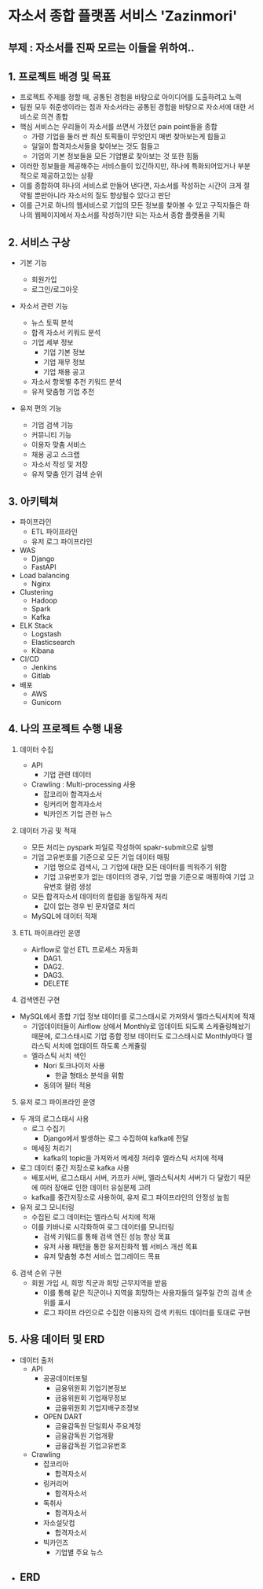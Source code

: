 # 자소서 종합 플랫폼 서비스 'Zazinmori'
## 부제 : 자소서를 진짜 모르는 이들을 위하여..

## 1. 프로젝트 배경 및 목표
- 프로젝트 주제를 정할 때, 공통된 경험을 바탕으로 아이디어를 도출하려고 노력
- 팀원 모두 취준생이라는 점과 자소서라는 공통된 경험을 바탕으로 자소서에 대한 서비스로 의견 종합
- 핵심 서비스는 우리들이 자소서를 쓰면서 가졌던 pain point들을 종합
  - 가령 기업을 둘러 싼 최신 토픽들이 무엇인지 매번 찾아보는게 힘들고 
  - 일일이 합격자소서들을 찾아보는 것도 힘들고 
  - 기업의 기본 정보들을 모든 기업별로 찾아보는 것 또한 힘듦
- 이러한 정보들을 제공해주는 서비스들이 있긴하지만, 하나에 특화되어있거나 부분적으로 제공하고있는 상황
- 이를 종합하여 하나의 서비스로 만들어 낸다면, 자소서를 작성하는 시간이 크게 절약될 뿐만아니라 자소서의 질도 향상될수 있다고 판단
- 이를 근거로 하나의 웹서비스로 기업의 모든 정보를 찾아볼 수 있고 구직자들은 하나의 웹페이지에서 자소서를 작성하기만 되는 자소서 종합 플랫폼을 기획

## 2. 서비스 구상
- 기본 기능
  - 회원가입
  - 로그인/로그아웃

- 자소서 관련 기능
  - 뉴스 토픽 분석
  - 합격 자소서 키워드 분석
  - 기업 세부 정보
    - 기업 기본 정보
    - 기업 재무 정보
    - 기업 채용 공고
  - 자소서 항목별 추천 키워드 분석
  - 유저 맞춤형 기업 추천

- 유저 편의 기능
  - 기업 검색 기능
  - 커뮤니티 기능
  - 이용자 맞춤 서비스
  - 채용 공고 스크랩
  - 자소서 작성 및 저장
  - 유저 맞춤 인기 검색 순위

## 3. 아키텍쳐
- 파이프라인
  - ETL 파이프라인
  - 유저 로그 파이프라인
- WAS
  - Django
  - FastAPI
- Load balancing
  - Nginx
- Clustering
  - Hadoop
  - Spark
  - Kafka 
- ELK Stack
  - Logstash
  - Elasticsearch
  - Kibana
- CI/CD
  - Jenkins
  - Gitlab
- 배포
  - AWS
  - Gunicorn

## 4. 나의 프로젝트 수행 내용
1. 데이터 수집
   - API
     - 기업 관련 데이터
   - Crawling : Multi-processing 사용
     - 잡코리아 합격자소서
     - 링커리어 합격자소서
     - 빅카인즈 기업 관련 뉴스

2. 데이터 가공 및 적재
   - 모든 처리는 pyspark 파일로 작성하여 spakr-submit으로 실행
   - 기업 고유번호를 기준으로 모든 기업 데이터 매핑
     - 기업 명으로 검색시, 그 기업에 대한 모든 데이터를 띄워주기 위함
     - 기업 고유번호가 없는 데이터의 경우, 기업 명을 기준으로 매핑하여 기업 고유번호 컬럼 생성
   - 모든 합격자소서 데이터의 컬럼을 동일하게 처리
     - 값이 없는 경우 빈 문자열로 처리
   - MySQL에 데이터 적재

3. ETL 파이프라인 운영
   - Airflow로 앞선 ETL 프로세스 자동화
     - DAG1. 
     - DAG2.
     - DAG3.
     - DELETE

4. 검색엔진 구현
  - MySQL에서 종합 기업 정보 데이터를 로그스태시로 가져와서 엘라스틱서치에 적재
    - 기업데이터들이 Airflow 상에서 Monthly로 업데이트 되도록 스케쥴링해놨기 때문에, 로그스태시로 기업 종합 정보 데이터도 로그스태시로 Monthly마다 엘라스틱 서치에 업데이트 하도록 스케쥴링
    - 엘라스틱 서치 색인
      - Nori 토크나이저 사용
        - 한글 형태소 분석을 위함
      - 동의어 필터 적용

5. 유저 로그 파이프라인 운영
  - 두 개의 로그스태시 사용
    - 로그 수집기
      - Django에서 발생하는 로그 수집하여 kafka에 전달
    - 메세징 처리기
      - kafka의 topic을 가져와서 메세징 처리후 엘라스틱 서치에 적재
  - 로그 데이터 중간 저장소로 kafka 사용
    - 배포서버, 로그스태시 서버, 카프카 서버, 엘라스틱서치 서버가 다 달랐기 때문에 여러 장애로 인한 데이터 유실문제 고려
    - kafka를 중간저장소로 사용하여, 유저 로그 파이프라인의 안정성 높힘
  - 유저 로그 모니터링
    - 수집된 로그 데이터는 엘라스틱 서치에 적재
    - 이를 키바나로 시각화하여 로그 데이터를 모니터링
      - 검색 키워드를 통해 검색 엔진 성능 향상 목표
      - 유저 사용 패턴을 통한 유저친화적 웹 서비스 개선 목표
      - 유저 맞춤형 추천 서비스 업그레이드 목표

6. 검색 순위 구현
   - 회원 가입 시, 희망 직군과 희망 근무지역을 받음
     - 이를 통해 같은 직군이나 지역을 희망하는 사용자들의 일주일 간의 검색 순위를 표시
     - 로그 파이프 라인으로 수집한 이용자의 검색 키워드 데이터를 토대로 구현

## 5. 사용 데이터 및 ERD
- 데이터 출처
  - API
    - 공공데이터포털
      - 금융위원회 기업기본정보
      - 금융위원회 기업재무정보
      - 금융위원회 기업지배구조정보
    - OPEN DART
      - 금융감독원 단일회사 주요계정
      - 금융감독원 기업개황
      - 금융감독원 기업고유번호
  - Crawling
    - 잡코리아
      - 합격자소서
    - 링커리어
      - 합격자소서
    - 독취사
      - 합격자소서
    - 자소설닷컴
      - 합격자소서
    - 빅카인즈
      - 기업별 주요 뉴스
- ERD
  - 